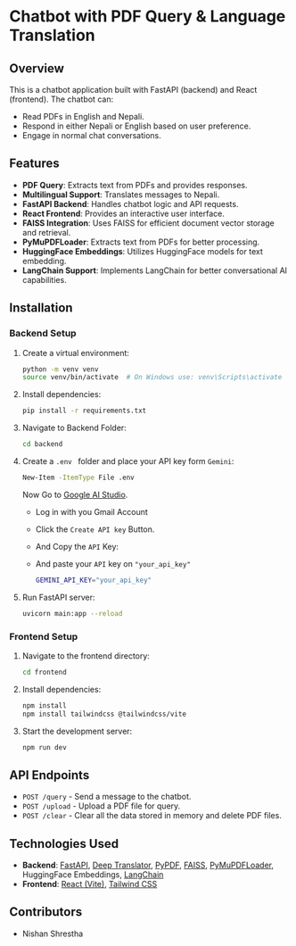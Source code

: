 # Chatbot with PDF Query & Language Translation

## Overview
This is a chatbot application built with FastAPI (backend) and React (frontend). The chatbot can:
- Read PDFs in English and Nepali.
- Respond in either Nepali or English based on user preference.
- Engage in normal chat conversations.

## Features
- **PDF Query**: Extracts text from PDFs and provides responses.
- **Multilingual Support**: Translates messages to Nepali.
- **FastAPI Backend**: Handles chatbot logic and API requests.
- **React Frontend**: Provides an interactive user interface.
- **FAISS Integration**: Uses FAISS for efficient document vector storage and retrieval.
- **PyMuPDFLoader**: Extracts text from PDFs for better processing.
- **HuggingFace Embeddings**: Utilizes HuggingFace models for text embedding.
- **LangChain Support**: Implements LangChain for better conversational AI capabilities.

## Installation
### Backend Setup
1. Create a virtual environment:
   ```sh
   python -m venv venv
   source venv/bin/activate  # On Windows use: venv\Scripts\activate
   ```
2. Install dependencies:
   ```sh
   pip install -r requirements.txt
   ```
3. Navigate to Backend Folder:
   ```sh
   cd backend
   ```
4. Create a `.env ` folder and place your API key form `Gemini`:
   ```sh
   New-Item -ItemType File .env
   ```
   Now Go to [Google AI Studio](https://aistudio.google.com/apikey).
   - Log in with you Gmail Account
   - Click the `Create API key` Button.
   - And Copy the `API` Key:
   - And paste your `API` key on `"your_api_key"`
     
     ```sh
     GEMINI_API_KEY="your_api_key"
     ```
   
4. Run FastAPI server:
   ```sh
   uvicorn main:app --reload
   ```

### Frontend Setup
1. Navigate to the frontend directory:
   ```sh
   cd frontend
   ```
2. Install dependencies:
   ```sh
   npm install
   npm install tailwindcss @tailwindcss/vite
   ```
3. Start the development server:
   ```sh
   npm run dev
   ```

## API Endpoints
- `POST /query` - Send a message to the chatbot.
- `POST /upload` - Upload a PDF file for query.
- `POST /clear` - Clear all the data stored in memory and delete PDF files.

## Technologies Used
- **Backend**: [FastAPI](https://fastapi.tiangolo.com/), [Deep Translator](https://pypi.org/project/deep-translator/), [PyPDF](https://pypi.org/project/pypdf/), [FAISS](https://faiss.ai/), [PyMuPDFLoader](https://pymupdf.readthedocs.io/en/latest/), HuggingFace Embeddings, [LangChain](https://python.langchain.com/docs/introduction/)
- **Frontend**: [React (Vite)](https://vite.dev/), [Tailwind CSS](https://tailwindcss.com/)

## Contributors
- Nishan Shrestha
